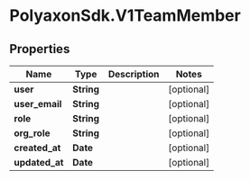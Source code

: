 # PolyaxonSdk.V1TeamMember

## Properties
Name | Type | Description | Notes
------------ | ------------- | ------------- | -------------
**user** | **String** |  | [optional] 
**user_email** | **String** |  | [optional] 
**role** | **String** |  | [optional] 
**org_role** | **String** |  | [optional] 
**created_at** | **Date** |  | [optional] 
**updated_at** | **Date** |  | [optional] 


